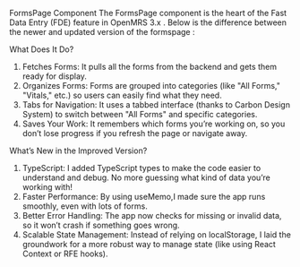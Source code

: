 FormsPage Component
The FormsPage component is the heart of the Fast Data Entry (FDE) feature in OpenMRS 3.x . Below is the difference between the newer and updated version of the formspage :

What Does It Do?
1. Fetches Forms:
     It pulls all the forms from the backend and gets them ready for display.
2. Organizes Forms:
     Forms are grouped into categories (like "All Forms," "Vitals," etc.) so users can easily find what they need.
3. Tabs for Navigation:
     It uses a tabbed interface (thanks to Carbon Design System) to switch between "All Forms" and specific categories.
4. Saves Your Work:
     It remembers which forms you’re working on, so you don’t lose progress if you refresh the page or navigate away.

What’s New in the Improved Version?
1. TypeScript:
      I added TypeScript types to make the code easier to understand and debug. No more guessing what kind of data you’re working with!
2. Faster Performance:
      By using useMemo,I made sure the app runs smoothly, even with lots of forms.
3. Better Error Handling:
      The app now checks for missing or invalid data, so it won’t crash if something goes wrong.
4. Scalable State Management:
   Instead of relying on localStorage, I laid the groundwork for a more robust way to manage state (like using React Context or RFE hooks).
